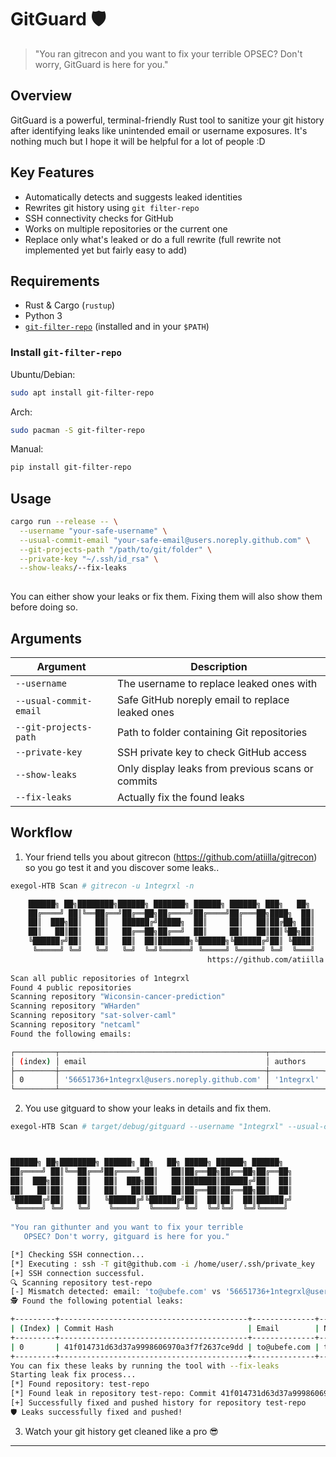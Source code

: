 # GitGuard 🛡️

> "You ran gitrecon and you want to fix your terrible OPSEC? Don't worry, GitGuard is here for you."

## Overview

GitGuard is a powerful, terminal-friendly Rust tool to sanitize your git history after identifying leaks like unintended email or username exposures.
It's nothing much but I hope it will be helpful for a lot of people :D

## Key Features

- Automatically detects and suggests leaked identities
- Rewrites git history using `git filter-repo`
- SSH connectivity checks for GitHub
- Works on multiple repositories or the current one
- Replace only what's leaked or do a full rewrite (full rewrite not implemented yet but fairly easy to add)

## Requirements

- Rust & Cargo (`rustup`)
- Python 3
- [`git-filter-repo`](https://github.com/newren/git-filter-repo) (installed and in your `$PATH`)

### Install `git-filter-repo`

Ubuntu/Debian:

```bash
sudo apt install git-filter-repo
```

Arch:

```bash
sudo pacman -S git-filter-repo
```

Manual:

```bash
pip install git-filter-repo
```

## Usage

```bash
cargo run --release -- \
  --username "your-safe-username" \
  --usual-commit-email "your-safe-email@users.noreply.github.com" \
  --git-projects-path "/path/to/git/folder" \
  --private-key "~/.ssh/id_rsa" \
  --show-leaks/--fix-leaks
  
```
You can either show your leaks or fix them. Fixing them will also show them before doing so. 

## Arguments

| Argument              | Description                                            |
|-----------------------|--------------------------------------------------------|
| `--username`          | The username to replace leaked ones with              |
| `--usual-commit-email`| Safe GitHub noreply email to replace leaked ones      |
| `--git-projects-path` | Path to folder containing Git repositories             |
| `--private-key`       | SSH private key to check GitHub access                 |
| `--show-leaks`        | Only display leaks from previous scans or commits     |
| `--fix-leaks`         | Actually fix the found leaks |

## Workflow

1. Your friend tells you about gitrecon (https://github.com/atiilla/gitrecon) so you go test it and you discover some leaks..

```bash
exegol-HTB Scan # gitrecon -u 1ntegrxl -n 

    ██████╗ ██╗████████╗██████╗ ███████╗ ██████╗ ██████╗ ███╗   ██╗
    ██╔════╝ ██║╚══██╔══╝██╔══██╗██╔════╝██╔════╝██╔═══██╗████╗  ██║
    ██║  ███╗██║   ██║   ██████╔╝█████╗  ██║     ██║   ██║██╔██╗ ██║
    ██║   ██║██║   ██║   ██╔══██╗██╔══╝  ██║     ██║   ██║██║╚██╗██║
    ╚██████╔╝██║   ██║   ██║  ██║███████╗╚██████╗╚██████╔╝██║ ╚████║
     ╚═════╝ ╚═╝   ╚═╝   ╚═╝  ╚═╝╚══════╝ ╚═════╝ ╚═════╝ ╚═╝  ╚═══╝
                                            https://github.com/atiilla
    
Scan all public repositories of 1ntegrxl
Found 4 public repositories
Scanning repository "Wiconsin-cancer-prediction"
Scanning repository "WHarden"
Scanning repository "sat-solver-caml"
Scanning repository "netcaml"
Found the following emails:

┌─────────┬──────────────────────────────────────────────┬────────────┐
│ (index) │ email                                        │ authors    │
├─────────┼──────────────────────────────────────────────┼────────────┤
│ 0       │ '56651736+1ntegrxl@users.noreply.github.com' │ '1ntegrxl' │
└─────────┴──────────────────────────────────────────────┴────────────┘

```
2. You use gitguard to show your leaks in details and fix them.

```bash
exegol-HTB Scan # target/debug/gitguard --username "1ntegrxl" --usual-commit-email "56651736+1ntegrxl@users.noreply.github.com" --private-key "/home/user/.ssh/private_key" --git-projects-path ../repo --fix-leaks



██████╗ ██╗████████╗ ██████╗ ██╗   ██╗ █████╗ ██████╗ ██████╗ 
██╔════╝ ██║╚══██╔══╝██╔════╝ ██║   ██║██╔══██╗██╔══██╗██╔══██╗
██║  ███╗██║   ██║   ██║  ███╗██║   ██║███████║██████╔╝██║  ██║
██║   ██║██║   ██║   ██║   ██║██║   ██║██╔══██║██╔══██╗██║  ██║
╚██████╔╝██║   ██║   ╚██████╔╝╚██████╔╝██║  ██║██║  ██║██████╔╝
 ╚═════╝ ╚═╝   ╚═╝    ╚═════╝  ╚═════╝ ╚═╝  ╚═╝╚═╝  ╚═╝╚═════╝ 
                                                               
"You ran githunter and you want to fix your terrible 
   OPSEC? Don't worry, gitguard is here for you."

[*] Checking SSH connection...
[*] Executing : ssh -T git@github.com -i /home/user/.ssh/private_key
[+] SSH connection successful.
🔍 Scanning repository test-repo
[-] Mismatch detected: email: 'to@ubefe.com' vs '56651736+1ntegrxl@users.noreply.github.com', name: 'toub' vs '1ntegrxl'
🕵 Found the following potential leaks:

+---------+------------------------------------------+--------------+------+------------+
| (Index) | Commit Hash                              | Email        | Name | Repository |
+---------+------------------------------------------+--------------+------+------------+
| 0       | 41f014731d63d37a9998606970a3f7f2637ce9dd | to@ubefe.com | toub | test-repo  |
+---------+------------------------------------------+--------------+------+------------+
You can fix these leaks by running the tool with --fix-leaks
Starting leak fix process...
[*] Found repository: test-repo
[*] Found leak in repository test-repo: Commit 41f014731d63d37a9998606970a3f7f2637ce9dd | Email: to@ubefe.com | Author: toub
[+] Successfully fixed and pushed history for repository test-repo
🛡 Leaks successfully fixed and pushed!
```
3. Watch your git history get cleaned like a pro 😎

---
